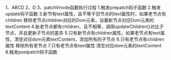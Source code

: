 1、ABCD
2、D
3、patchVnode函数执行过程
   1.触发prepatch钩子函数
   2.触发update钩子函数
   3.新节有text属性，且不等于旧节点的text属性时，如果老节点有children 移除老节点children对应的Dom元素，设置新节点对应Dom元素的textContent
   4.新老节点都有children，且不相等，调用updateChildren()对比子节点，并且更新子节点的差异
   5.只有新节点有children属性，如果老节点有text属性，清空对应dom元素textContent，添加所有的子节点
   6.只有老节点有children属性 移除所有老节点
   7.只有老节点有text属性 清空对应dom元素的textContent
   8.触发postpatch钩子函数
